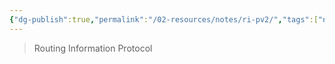 ```yaml
---
{"dg-publish":true,"permalink":"/02-resources/notes/ri-pv2/","tags":["netzwerk/protocol"],"noteIcon":"","updated":"2025-07-12T13:31:41.000+02:00"}
---
```


> Routing Information Protocol